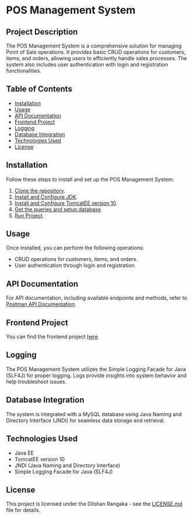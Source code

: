 # POS Management System

## Project Description

The POS Management System is a comprehensive solution for managing Point of Sale operations. It provides basic CRUD operations for customers, items, and orders, allowing users to efficiently handle sales processes. The system also includes user authentication with login and registration functionalities.

## Table of Contents

- [Installation](#installation)
- [Usage](#usage)
- [API Documentation](#api-documentation)
- [Frontend Project](#frontend-project)
- [Logging](#logging)
- [Database Integration](#database-integration)
- [Technologies Used](#technologies-used)
- [License](#license)

## Installation

Follow these steps to install and set up the POS Management System:

1. [Clone the repository](https://github.com/TGDRangaka/Java-EE-Assignment-POS.git).
4. [Install and Configure JDK](https://www.oracle.com/java/technologies/downloads/).
2. [Install and Configure TomcatEE version 10](https://tomcat.apache.org/download-10.cgi).
3. [Get the queries and setup database](https://github.com/TGDRangaka/Java-EE-Assignment-POS/blob/main/database%20queries.txt).
4. [Run Project](#link-to-authentication-setup).

## Usage

Once installed, you can perform the following operations:

- CRUD operations for customers, items, and orders.
- User authentication through login and registration.

## API Documentation

For API documentation, including available endpoints and methods, refer to [Postman API Documentation](https://documenter.getpostman.com/view/28151984/2s9YsRdVKJ).

## Frontend Project

You can find the frontend project [here](https://tgdrangaka.github.io/Java-EE-Assignment-POS-Frontend/).

## Logging

The POS Management System utilizes the Simple Logging Facade for Java (SLF4J) for proper logging. Logs provide insights into system behavior and help troubleshoot issues.

## Database Integration

The system is integrated with a MySQL database using Java Naming and Directory Interface (JNDI) for seamless data storage and retrieval.

## Technologies Used

- Java EE
- TomcatEE version 10
- JNDI (Java Naming and Directory Interface)
- Simple Logging Facade for Java (SLF4J)

## License

This project is licensed under the Dilshan Rangaka - see the [LICENSE.md](https://github.com/TGDRangaka/Java-EE-Assignment-POS/blob/main/LICENSE.md) file for details.
